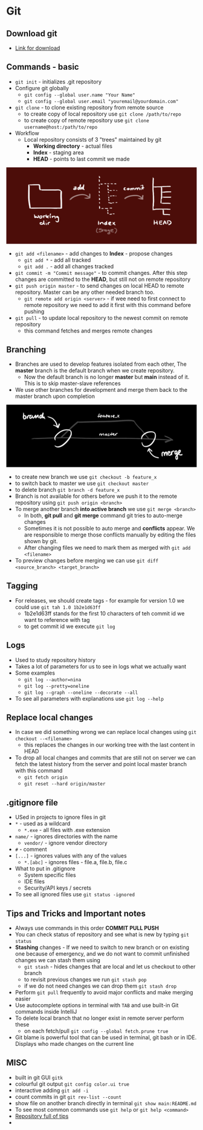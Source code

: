 # Git

## Download git

* [Link for download](https://gitforwindows.org/)

## Commands - basic

* `git init` - initializes .git repository
* Configure git globally
  * `git config --global user.name "Your Name"`
  * `git config --global user.email "youremail@yourdomain.com"`
* `git clone` - to clone existing repository from remote source
  * to create copy of local repository use `git clone /path/to/repo`
  * to create copy of remote repository use `git clone username@host:/path/to/repo`
* Workflow
  * Local repository consists of 3 "trees" maintained by git
    * **Working directory** - actual files
    * **Index** - staging area
    * **HEAD** - points to last commit we made

![workflow explained](git1.png)
* `git add <filename>` - add changes to **Index** - propose changes
  * `git add *` - add all tracked
  * `git add .` - add all changes tracked 
* `git commit -m "Commit message"` - to commit changes. After this step changes are committed to the **HEAD**, but still not on remote repository
* `git push origin master` - to send changes on local HEAD to remote repository. Master can be any other needed branch too. 
  * `git remote add origin <server>` - if wee need to first connect to remote repository we need to add it first with this command before pushing
* `git pull` - to update local repository to the newest commit on remote repository
  * this command fetches and merges remote changes

## Branching

* Branches are used to develop features isolated from each other, The **master** branch is the default branch when we create repository. 
  * Now the default branch is no longer **master** but **main** instead of it. This is to skip master-slave references
* We use other branches for development and merge them back to the master branch upon completion

![branches](branch1.png)
* to create new branch we use `git checkout -b feature_x`
* to switch back to master we use `git checkout master`
* to delete branch `git branch -d feature_x`
* Branch is not available for others before we push it to the remote repository using `git push origin <branch>`
* To merge another branch **into active branch** we use `git merge <branch>`
  * In both, **git pull** and **git merge** command git tries to auto-merge changes
  * Sometimes it is not possible to auto merge and **conflicts** appear. We are responsible to merge those conflicts manually by editing the files shown by git.
  * After changing files we need to mark them as merged with `git add <filename>`
* To preview changes before merging we can use `git diff <source_branch> <target_branch>` 

## Tagging

* For releases, we should create tags - for example for version 1.0 we could use `git tah 1.0 1b2e1d63ff`
  * 1b2e1d63ff stands for the first 10 characters of teh commit id we want to reference with tag
  * to get commit id we execute `git log`

## Logs

* Used to study repository history
* Takes a lot of parameters for us to see in logs what we actually want
* Some examples
  * `git log --author=nina`
  * `git log --pretty=oneline`
  * `git log --graph --oneline --decorate --all`
* To see all parameters with explanations use `git log --help`

## Replace local changes

* In case we did something wrong we can replace local changes using `git checkout --<filename>`
  * this replaces the changes in our working tree with the last content in HEAD
* To drop all local changes and commits that are still not on server we can fetch the latest history from the server and point local master branch with this command
  * `git fetch origin`
  * `git reset --hard origin/master`

## .gitignore file

* USed in projects to ignore files in git
* `*` - used as a wildcard
  * `*.exe` - all files with .exe extension
* `name/` - ignores directories with the name
  * `vendor/` - ignore vendor directory
* `#` - comment
* `[...]` - ignores values with any of the values
  * `*.[abc]` - ignores files - file.a, file.b, file.c
* What to put in .gitignore
  * System specific files
  * IDE files
  * Security/API keys / secrets
* To see all ignored files use `git status -ignored`

## Tips and Tricks and Important notes

* Always use commands in this order **COMMIT PULL PUSH**
* You can check status of repository and see what is new by typing `git status`
* **Stashing** changes - If we need to switch to new branch or on existing one because of emergency, and we do not want to commit unfinished changes we can stash them using
  * `git stash` - hides changes that are local and let us checkout to other branch
  * to revisit previous changes we run `git stash pop`
  * if we do not need changes we can drop them `git stash drop`
* Perform `git pull` frequently to avoid major conflicts and make merging easier
* Use autocomplete options in terminal with `TAB` and use built-in Git commands inside IntelliJ
* To delete local branch that no longer exist in remote server perform these
  * on each fetch/pull `git config --global fetch.prune true`
* Git blame is powerful tool that can be used in terminal, git bash or in IDE. Displays who made changes on the current line

## MISC

* built in git GUI `gitk`
* colourful git output `git config color.ui true`
* interactive adding `git add -i`
* count commits in git `git rev-list --count`
* show file on another branch directly in terminal `git show main:README.md`
* To see most common commands use `git help` or `git help <command>`
* [Repository full of tips](https://github.com/git-tips/tips)
* 